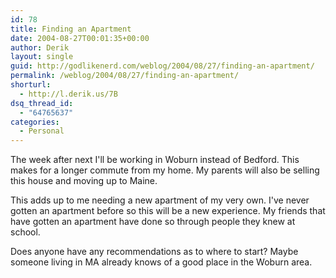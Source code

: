 ```yaml
---
id: 78
title: Finding an Apartment
date: 2004-08-27T00:01:35+00:00
author: Derik
layout: single
guid: http://godlikenerd.com/weblog/2004/08/27/finding-an-apartment/
permalink: /weblog/2004/08/27/finding-an-apartment/
shorturl:
  - http://l.derik.us/7B
dsq_thread_id:
  - "64765637"
categories:
  - Personal
---
```

The week after next I'll be working in Woburn instead of Bedford. This makes for a longer commute from my home. My parents will also be selling this house and moving up to Maine.

This adds up to me needing a new apartment of my very own. I've never gotten an apartment before so this will be a new experience. My friends that have gotten an apartment have done so through people they knew at school.

Does anyone have any recommendations as to where to start? Maybe someone living in MA already knows of a good place in the Woburn area.
